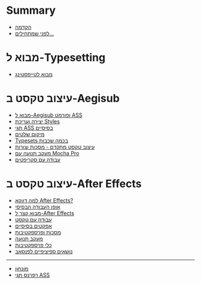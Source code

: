# Summary

- [הקדמה](preface.md)
- [לפני שמתחילים...](before_we_begin.md)

# מבוא ל-Typesetting

- [מבוא לטייפסטינג](./intro-to-typesetting.md)

# עיצוב טקסט ב-Aegisub

- [מבוא ל-Aegisub ופורמט ASS]()
- [יצירה ועריכת Styles]()
- [תגי ASS בסיסיים]()
- [מיקום שלטים]()
- [Typesets בכמה שכבות]()
- [עיצוב טקסט מתקדם - מסכות וצורות]()
- [מעקב תנועה עם Mocha Pro]()
- [עבודה עם סקריפטים]()

# עיצוב טקסט ב-After Effects

- [למה דווקא After Effects?]()
- [אופן העבודה הבסיסי]()
- [מבוא קצר ל-After Effects]()
- [עבודה עם טקסט]()
- [אפקטים בסיסיים]()
- [מסכות ופרספקטיבות]()
- [מעקב תנועה]()
- [כלי פרספקטיבות]()
- [נושאים ספיציפיים לפנסאב]()

---

- [מונחון](glossary.md)
- [רפרנס תגי ASS](ass_tag_reference.md)